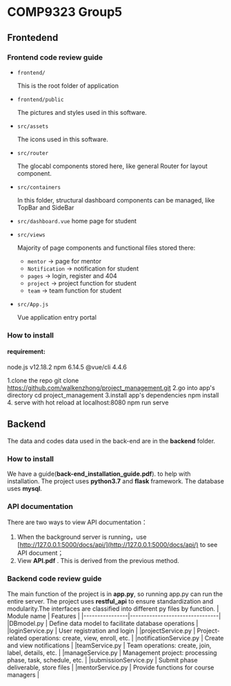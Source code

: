 # COMP9323 Group5
## Frontedend
### Frontend code review guide

- `frontend/`

  This is the root folder of application

- `frontend/public`

   The pictures and styles used in this software.
  
- `src/assets`

  The icons used in this software.

- `src/router`

  The glocabl components stored here, like general Router for layout component.

- `src/containers`

  In this folder, structural dashboard components can be managed, like TopBar and SideBar
- `src/dashboard.vue`
    home page for student
    
- `src/views`

  Majority of page components and functional files stored there:

  - `mentor` -> page for mentor
  - `Notification` -> notification for student
  - `pages` -> login, register and 404
  - `project` -> project function for student
  - `team` -> team function for student


- `src/App.js`

  Vue application entry portal
  


### How to install 

#### requirement: 
  
node.js v12.18.2
npm 6.14.5
@vue/cli 4.4.6

1.clone the repo
git clone https://github.com/walkenzhong/project_management.git
2.go into app's directory
cd project_management
3.install app's dependencies
npm install
4. serve with hot reload at localhost:8080
npm run serve


## Backend

The data and codes data used in the back-end are in the **backend** folder.


### How to install
We have a guide(**back-end_installation_guide.pdf**). to help with installation.
The project uses **python3.7** and **flask** framework.
The database uses **mysql**.

### API documentation
There are two ways to view API documentation：
1. When the background server is running，use [http://127.0.0.1:5000/docs/api/](http://127.0.0.1:5000/docs/api/)  to see API document；
 2. View **API.pdf** . This is derived from the previous method.

### Backend code review guide
The main function of the project is in **app.py**, so running app.py can run the entire server. The project uses **restful_api** to ensure standardization and modularity.The interfaces are classified into different py files by function.
|   Module name   |   Features                     |
|----------------|--------------------------------|
|DBmodel.py  |  Define data model to facilitate database operations        |
|loginService.py         |   User registration and login       |
|projectService.py      |   Project-related operations: create, view, enroll, etc.      |
|notificationService.py      |   Create and view notifications      |
|teamService.py    |   Team operations: create, join, label, details, etc.     |
|manageService.py     |   Management project: processing phase, task, schedule, etc.      |
|submissionService.py      |   Submit phase deliverable, store files      |
|mentorService.py      |   Provide functions for course managers      |



